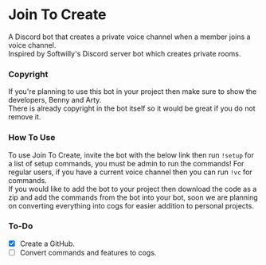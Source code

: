# Join To Create
A Discord bot that creates a private voice channel when a member joins a voice channel.  
Inspired by Softwilly's Discord server bot which creates private rooms.

### Copyright
If you're planning to use this bot in your project then make sure to show the developers, Benny and Arty.  
There is already copyright in the bot itself so it would be great if you do not remove it.  

### How To Use
To use Join To Create, invite the bot with the below link then run `!setup` for a list of setup commands, you must be admin to run the commands! For regular users, if you have a current voice channel then you can run `!vc` for commands.  
If you would like to add the bot to your project then download the code as a zip and add the commands from the bot into your bot, soon we are planning on converting everything into cogs for easier addition to personal projects.

### To-Do
- [x] Create a GitHub.
- [ ] Convert commands and features to cogs.
